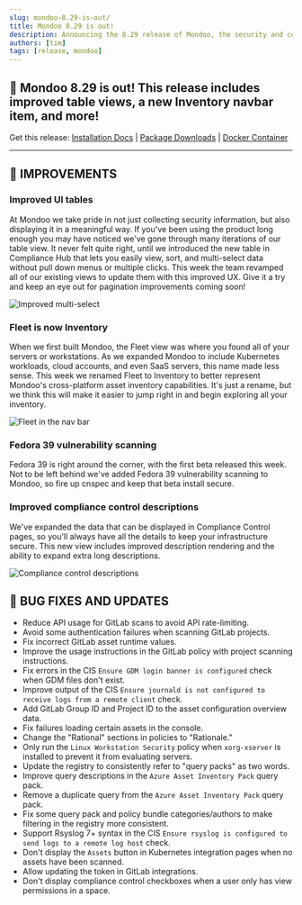 ```yaml
---
slug: mondoo-8.29-is-out/
title: Mondoo 8.29 is out!
description: Announcing the 8.29 release of Mondoo, the security and compliance platform that prioritizes risks that matter most in your infrastructure.
authors: [tim]
tags: [release, mondoo]
---
```


## 🥳 Mondoo 8.29 is out! This release includes improved table views, a new Inventory navbar item, and more!

Get this release: [Installation Docs](/cnspec/) | [Package Downloads](https://releases.mondoo.com/cnspec/) | [Docker Container](https://hub.docker.com/r/mondoo/cnspec)

---

## 🧹 IMPROVEMENTS

### Improved UI tables

At Mondoo we take pride in not just collecting security information, but also displaying it in a meaningful way. If you've been using the product long enough you may have noticed we've gone through many iterations of our table view. It never felt quite right, until we introduced the new table in Compliance Hub that lets you easily view, sort, and multi-select data without pull down menus or multiple clicks. This week the team revamped all of our existing views to update them with this improved UX. Give it a try and keep an eye out for pagination improvements coming soon!

![Improved multi-select](/img/releases/2023-09-26-mondoo-8.29-is-out/table.png)

### Fleet is now Inventory

When we first built Mondoo, the Fleet view was where you found all of your servers or workstations. As we expanded Mondoo to include Kubernetes workloads, cloud accounts, and even SaaS servers, this name made less sense. This week we renamed Fleet to Inventory to better represent Mondoo's cross-platform asset inventory capabilities. It's just a rename, but we think this will make it easier to jump right in and begin exploring all your inventory.

![Fleet in the nav bar](/img/releases/2023-09-26-mondoo-8.29-is-out/nav.png)

### Fedora 39 vulnerability scanning

Fedora 39 is right around the corner, with the first beta released this week. Not to be left behind we've added Fedora 39 vulnerability scanning to Mondoo, so fire up cnspec and keep that beta install secure.

### Improved compliance control descriptions

We've expanded the data that can be displayed in Compliance Control pages, so you'll always have all the details to keep your infrastructure secure. This new view includes improved description rendering and the ability to expand extra long descriptions.

![Compliance control descriptions](/img/releases/2023-09-26-mondoo-8.29-is-out/controls.png)

## 🐛 BUG FIXES AND UPDATES

- Reduce API usage for GitLab scans to avoid API rate-limiting.
- Avoid some authentication failures when scanning GitLab projects.
- Fix incorrect GitLab asset runtime values.
- Improve the usage instructions in the GitLab policy with project scanning instructions.
- Fix errors in the CIS `Ensure GDM login banner is configured` check when GDM files don't exist.
- Improve output of the CIS `Ensure journald is not configured to receive logs from a remote client` check.
- Add GitLab Group ID and Project ID to the asset configuration overview data.
- Fix failures loading certain assets in the console.
- Change the "Rational" sections in policies to "Rationale."
- Only run the `Linux Workstation Security` policy when `xorg-xserver` is installed to prevent it from evaluating servers.
- Update the registry to consistently refer to "query packs" as two words.
- Improve query descriptions in the `Azure Asset Inventory Pack` query pack.
- Remove a duplicate query from the `Azure Asset Inventory Pack` query pack.
- Fix some query pack and policy bundle categories/authors to make filtering in the registry more consistent.
- Support Rsyslog 7+ syntax in the CIS `Ensure rsyslog is configured to send logs to a remote log host` check.
- Don't display the `Assets` button in Kubernetes integration pages when no assets have been scanned.
- Allow updating the token in GitLab integrations.
- Don't display compliance control checkboxes when a user only has view permissions in a space.
